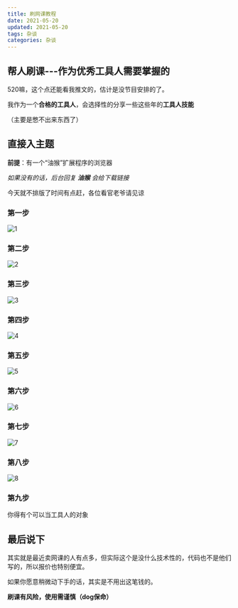```yaml
---
title: 刷网课教程
date: 2021-05-20
updated: 2021-05-20
tags: 杂谈
categories: 杂谈
---
```

## 帮人刷课---作为优秀工具人需要掌握的

520嘛，这个点还能看我推文的，估计是没节目安排的了。

我作为一个**合格的工具人**，会选择性的分享一些这些年的**工具人技能**

（主要是憋不出来东西了）

## 直接入主题

**前提**：有一个“油猴”扩展程序的浏览器

*如果没有的话，后台回复 **油猴** 会给下载链接*

今天就不排版了时间有点赶，各位看官老爷请见谅
### 第一步
![1](1.png)
### 第二步
![2](2.png)
### 第三步
![3](3.png)
### 第四步
![4](4.png)
### 第五步
![5](5.png)
### 第六步
![6](6.png)
### 第七步
![7](7.png)
### 第八步
![8](8.png)
### 第九步
你得有个可以当工具人的对象

## 最后说下
其实就是最近卖网课的人有点多，但实际这个是没什么技术性的，代码也不是他们写的，所以报价也特别便宜。

如果你愿意稍微动下手的话，其实是不用出这笔钱的。

**刷课有风险，使用需谨慎（dog保命）**
